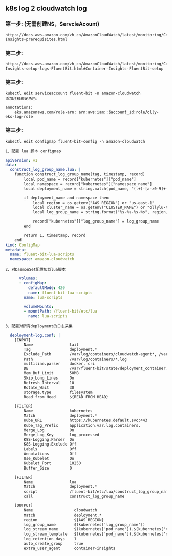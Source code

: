 
## k8s log 2 cloudwatch log

### 第一步: (无需创建NS，ServcieAcount)
    https://docs.aws.amazon.com/zh_cn/AmazonCloudWatch/latest/monitoring/Container-Insights-prerequisites.html

### 第二步:
    https://docs.aws.amazon.com/zh_cn/AmazonCloudWatch/latest/monitoring/Container-Insights-setup-logs-FluentBit.html#Container-Insights-FluentBit-setup


### 第三步:
    kubectl edit serviceaccount fluent-bit -n amazon-cloudwatch
    添加注释绑定角色:

    annotations:
        eks.amazonaws.com/role-arn: arn:aws:iam::$account_id:role/olly-eks-log-role


### 第三步:
    kubectl edit configmap fluent-bit-config -n amazon-cloudwatch

    1、配置 lua 脚本 configmap
```yaml
apiVersion: v1
data:
  construct_log_group_name.lua: |
    function construct_log_group_name(tag, timestamp, record)
        local pod_name = record["kubernetes"]["pod_name"]
        local namespace = record["kubernetes"]["namespace_name"]
        local deployment_name = string.match(pod_name, "(.+)-[a-z0-9]+-[a-z0-9]+$")

        if deployment_name and namespace then
            local region = os.getenv("AWS_REGION") or "us-east-1"
            local cluster_name = os.getenv("CLUSTER_NAME") or "ollylu-test"
            local log_group_name = string.format("%s-%s-%s-%s", region, cluster_name, namespace, deployment_name)

            record["kubernetes"]["log_group_name"] = log_group_name
        end

        return 1, timestamp, record
    end
kind: ConfigMap
metadata:
  name: fluent-bit-lua-scripts
  namespace: amazon-cloudwatch
```
    2、对DaemonSet配置加载lua脚本
```yaml
      volumes:
      - configMap:
          defaultMode: 420
          name: fluent-bit-lua-scripts
        name: lua-scripts
```
```yaml
        volumeMounts:
        - mountPath: /fluent-bit/etc/lua
          name: lua-scripts
```
    3、配置对所有deployment的日志采集

```yaml
  deployment-log.conf: |
    [INPUT]
        Name                tail
        Tag                 deployment.*
        Exclude_Path        /var/log/containers/cloudwatch-agent*, /var/log/containers/fluent-bit*, /var/log/containers/aws-node*, /var/log/containers/kube-proxy*
        Path                /var/log/containers/*.log
        multiline.parser    docker, cri
        DB                  /var/fluent-bit/state/deployment_container.db
        Mem_Buf_Limit       50MB
        Skip_Long_Lines     On
        Refresh_Interval    10
        Rotate_Wait         30
        storage.type        filesystem
        Read_from_Head      ${READ_FROM_HEAD}

    [FILTER]
        Name                kubernetes
        Match               deployment.*
        Kube_URL            https://kubernetes.default.svc:443
        Kube_Tag_Prefix     application.var.log.containers.
        Merge_Log           On
        Merge_Log_Key       log_processed
        K8S-Logging.Parser  On
        K8S-Logging.Exclude Off
        Labels              Off
        Annotations         Off
        Use_Kubelet         On
        Kubelet_Port        10250
        Buffer_Size         0

    [FILTER]
        Name                lua
        Match               deployment.*
        script              /fluent-bit/etc/lua/construct_log_group_name.lua
        call                construct_log_group_name

    [OUTPUT]
        Name                  cloudwatch
        Match                 deployment.*
        region                ${AWS_REGION}
        log_group_name        $(kubernetes['log_group_name'])
        log_stream_name       $(kubernetes['pod_name']).$(kubernetes['container_name'])
        log_stream_template   $(kubernetes['pod_name']).$(kubernetes['container_name'])
        log_retention_days    1
        auto_create_group     true
        extra_user_agent      container-insights
```


